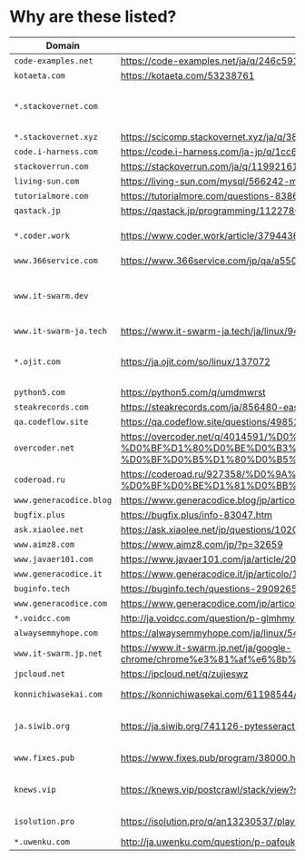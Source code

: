 # Why are these listed?

| Domain | Page | Original | Note |
| ------ | ---- | -------- | ---- |
| `code-examples.net` | https://code-examples.net/ja/q/246c591 | https://stackoverflow.com/questions/38192529/ | |
| `kotaeta.com` | https://kotaeta.com/53238761 | https://arduino.stackexchange.com/questions/21605/ | |
| `*.stackovernet.com` | | | The domain is used for redirection to `stackovernet.xyz` |
| `*.stackovernet.xyz` | https://scicomp.stackovernet.xyz/ja/q/38 | https://scicomp.stackexchange.com/questions/83/ | |
| `code.i-harness.com` | https://code.i-harness.com/ja-jp/q/1cc697 | https://stackoverflow.com/questions/1885847/ | |
| `stackoverrun.com` | https://stackoverrun.com/ja/q/11992161 | https://stackoverflow.com/questions/43624696/ | |
| `living-sun.com` | https://living-sun.com/mysql/566242-mysql-select-nested-query-very-complicated-mysql-select-nested.html | https://stackoverflow.com/questions/1599464/ | |
| `tutorialmore.com` | https://tutorialmore.com/questions-838617.htm | https://superuser.com/questions/1183564/ | |
| `qastack.jp` | https://qastack.jp/programming/11227809/ | https://stackoverflow.com/questions/11227809/ | |
| `*.coder.work` | https://www.coder.work/article/3794436 | https://stackoverflow.com/questions/13375357/ | We may change to `www.coder.work` |
| `www.366service.com` | https://www.366service.com/jp/qa/a550dc2388b592d50f83bf3b3369f0c5 | https://stackoverflow.com/questions/58109626/ | |
| `www.it-swarm.dev` | | | The domain is used for redirection to `www.it-swarm-ja.tech` |
| `www.it-swarm-ja.tech` | https://www.it-swarm-ja.tech/ja/linux/944475555/ | https://superuser.com/questions/1347723/ | |
| `*.ojit.com` | https://ja.ojit.com/so/linux/137072 | https://stackoverflow.com/questions/3129608/ | The domain is used for redirection to `python5.com` |
| `python5.com` | https://python5.com/q/umdmwrst | https://stackoverflow.com/questions/46848923/ | |
| `steakrecords.com` | https://steakrecords.com/ja/856480-easyui-and-foundation-conflict-zurb-foundation-jquery-easyui.html | https://stackoverflow.com/questions/31248509/ | |
| `qa.codeflow.site` | https://qa.codeflow.site/questions/4985281/ | https://stackoverflow.com/questions/4985281/ | |
| `overcoder.net` | https://overcoder.net/q/4014591/%D0%BA%D0%B0%D0%BA-%D0%BF%D0%BE%D0%BA%D0%B0%D0%B7%D0%B0%D1%82%D1%8C-%D0%B4%D0%B8%D0%B0%D0%BB%D0%BE%D0%B3-%D0%BF%D1%80%D0%BE%D0%B3%D1%80%D0%B5%D1%81%D1%81%D0%B0-%D0%B2-%D0%B4%D0%B2%D1%83%D1%85-%D0%B4%D0%B5%D0%B9%D1%81%D1%82%D0%B2%D0%B8%D1%8F%D1%85-%D0%BF%D1%80%D0%B8-%D0%BF%D0%B5%D1%80%D0%B5%D0%BA%D0%BB%D1%8E%D1%87%D0%B5%D0%BD%D0%B8%D0%B8-%D1%81-%D0%BE%D0%B4%D0%BD%D0%BE%D0%B3%D0%BE | https://stackoverflow.com/questions/11500794/ | |
| `coderoad.ru` | https://coderoad.ru/927358/%D0%9A%D0%B0%D0%BA-%D0%BE%D1%82%D0%BC%D0%B5%D0%BD%D0%B8%D1%82%D1%8C-%D1%81%D0%B0%D0%BC%D1%8B%D0%B5-%D0%BF%D0%BE%D1%81%D0%BB%D0%B5%D0%B4%D0%BD%D0%B8%D0%B5-%D0%BB%D0%BE%D0%BA%D0%B0%D0%BB%D1%8C%D0%BD%D1%8B%D0%B5-%D0%BA%D0%BE%D0%BC%D0%BC%D0%B8%D1%82%D1%8B-%D0%B2-Git | https://stackoverflow.com/questions/927358/ | |
| `www.generacodice.blog` | https://www.generacodice.blog/jp/articolo/52938/ | https://stackoverflow.com/questions/814167/ | |
| `bugfix.plus` | https://bugfix.plus/info-83047.htm | https://stackoverflow.com/questions/61864520/ | |
| `ask.xiaolee.net` | https://ask.xiaolee.net/jp/questions/1020071 | https://stackoverflow.com/questions/719877/ | |
| `www.aimz8.com` | https://www.aimz8.com/jp/?p=32659 | https://stackoverflow.com/questions/16199734/ | |
| `www.javaer101.com` | https://www.javaer101.com/ja/article/2084594.html | https://stackoverflow.com/questions/35394937/ | |
| `www.generacodice.it` | https://www.generacodice.it/jp/articolo/126815/ | https://stackoverflow.com/questions/199468/ | |
| `buginfo.tech` | https://buginfo.tech/questions-2909265.htm | https://stackoverflow.com/questions/51891198/ | |
| `www.generacodice.com` | https://www.generacodice.com/jp/articolo/119396/C%23+get+thumbnail+from+file+via+windows+api | https://stackoverflow.com/questions/1439719 | |
| `*.voidcc.com` | http://ja.voidcc.com/question/p-glmhmyzr-pk.html | https://stackoverflow.com/questions/48042872/ | |
| `alwaysemmyhope.com` | https://alwaysemmyhope.com/ja/linux/542609-glibc-elf-file-os-abi-invalid-linux-linux-kernel-glibc-abi.html | https://stackoverflow.com/q/7647818 | |
| `www.it-swarm.jp.net` | https://www.it-swarm.jp.net/ja/google-chrome/chrome%e3%81%af%e6%8b%a1%e5%bc%b5%e6%a9%9f%e8%83%bd%e3%82%92%e3%81%a9%e3%81%93%e3%81%ab%e4%bf%9d%e5%ad%98%e3%81%97%e3%81%be%e3%81%99%e3%81%8b%ef%bc%9f/1071750676/ | https://stackoverflow.com/questions/14543896/where-does-chrome-store-extensions | |
| `jpcloud.net` | https://jpcloud.net/q/zujieswz | https://stackoverflow.com/q/58033366 | |
| `konnichiwasekai.com` | https://konnichiwasekai.com/61198544/Android%E3%81%A7FAB%E3%81%AE%E3%82%A2%E3%82%A4%E3%82%B3%E3%83%B3%E3%82%92%E5%A4%89%E6%9B%B4%E3%81%99%E3%82%8B%E9%9A%9B%E3%81%AE%E7%A7%BB%E8%A1%8C | https://stackoverflow.com/questions/64258999/transition-in-changing-icon-of-fab-in-android | |
| `ja.siwib.org` | https://ja.siwib.org/741126-pytesseract-tesseractnotfound-error-tesseract-is-PZDKWA | https://stackoverflow.com/questions/50951955/pytesseract-tesseractnotfound-error-tesseract-is-not-installed-or-its-not-i/56878814 | |
| `www.fixes.pub` | https://www.fixes.pub/program/38000.html | https://stackoverflow.com/questions/49289575/image-to-text-pytesseract-error | |
| `knews.vip` | https://knews.vip/postcrawl/stack/view?site=so&key=76312086 | https://stackoverflow.com/questions/63314288/why-implementations-for-rust-debug-trait-uses-formatter-type-elision | |
| `isolution.pro` | https://isolution.pro/q/an13230537/play-sutoa-kara-apuri-no-gokansei-matorikkusu-o-nyushusuru | https://android.stackexchange.com/questions/232739/get-apps-compatibilty-matrix-from-play-store | |
| `*.uwenku.com` | http://ja.uwenku.com/question/p-oafoukjq-gq.html | https://stackoverflow.com/questions/48045748 | |
